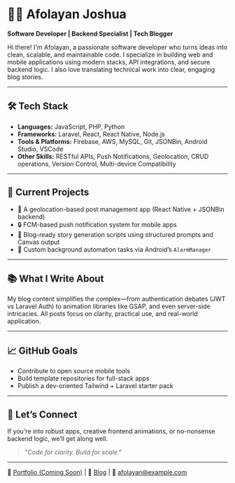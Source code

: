 # 👨‍💻 Afolayan Joshua

**Software Developer | Backend Specialist | Tech Blogger**

Hi there! I'm Afolayan, a passionate software developer who turns ideas into clean, scalable, and maintainable code. I specialize in building web and mobile applications using modern stacks, API integrations, and secure backend logic. I also love translating technical work into clear, engaging blog stories.

---

## 🛠 Tech Stack

- **Languages:** JavaScript, PHP, Python
- **Frameworks:** Laravel, React, React Native, Node.js
- **Tools & Platforms:** Firebase, AWS, MySQL, Git, JSONBin, Android Studio, VSCode
- **Other Skills:** RESTful APIs, Push Notifications, Geolocation, CRUD operations, Version Control, Multi-device Compatibility

---

## 📌 Current Projects

- 📍 A geolocation-based post management app (React Native + JSONBin backend)
- 🔒 FCM-based push notification system for mobile apps
- 📄 Blog-ready story generation scripts using structured prompts and Canvas output
- 🧰 Custom background automation tasks via Android’s `AlarmManager`

---

## 📚 What I Write About

My blog content simplifies the complex—from authentication debates (JWT vs Laravel Auth) to animation libraries like GSAP, and even server-side intricacies. All posts focus on clarity, practical use, and real-world application.

---

## 📈 GitHub Goals

- Contribute to open source mobile tools
- Build template repositories for full-stack apps
- Publish a dev-oriented Tailwind + Laravel starter pack

---

## 🚀 Let’s Connect

If you're into robust apps, creative frontend animations, or no-nonsense backend logic, we’ll get along well.

> *"Code for clarity. Build for scale."*

---

🔗 [Portfolio (Coming Soon)]() | 📝 [Blog](#) | 📧 afolayan@example.com
